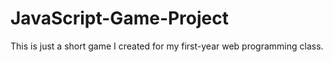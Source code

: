 # JavaScript-Game-Project
This is just a short game I created for my first-year web programming class. 
